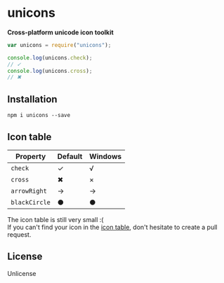 # unicons

**Cross-platform unicode icon toolkit**

```javascript
var unicons = require("unicons");

console.log(unicons.check);
// ✓
console.log(unicons.cross);
// ✖
```

## Installation

```
npm i unicons --save
```

## Icon table

Property | Default | Windows
---------|---------|--------
`check` | ✓ | √
`cross` | ✖ | ×
`arrowRight` | → | →
`blackCircle` | ● | ●

The icon table is still very small :(<br>
If you can't find your icon in the [icon table](https://github.com/peerigon/unicons#icon-table), don't hesitate to create a pull request.

## License

Unlicense
